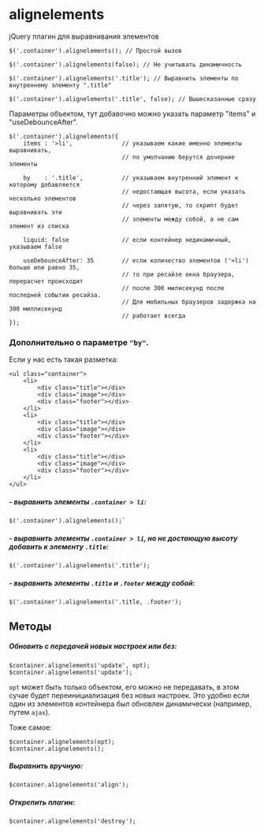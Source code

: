 # alignelements

jQuery плагин для выравнивания элементов
    
    $('.container').alignelements(); // Простой вызов
    
    $('.container').alignelements(false); // Не учитывать динамичность

    $('.container').alignelements('.title'); // Выравнить элементы по внутреннему элементу ".title"
    
    $('.container').alignelements('.title', false); // Вышесказанные сразу

Параметры объектом, тут добавочно можно указать параметр "items" и "useDebounceAfter".
    
    $('.container').alignelements({
        items : '>li',              // указываем какие именно элементы выравнивать, 
                                    // по умолчанию берутся дочерние элементы

        by    : '.title',           // указываем внутренний элемент к которому добавляется 
                                    // недостающая высота, если указать несколько элементов 
                                    // через запятую, то скрипт будет выравнивать эти 
                                    // элементы между собой, а не сам элемент из списка

        liquid: false               // если контейнер нединамичный, указываем false
        
        useDebounceAfter: 35        // если количество элементов ('>li') больше или равно 35, 
                                    // то при ресайзе окна браузера, перерасчет происходит 
                                    // после 300 милисекунд после последней событии ресайза.
                                    // Для мобильных браузеров задержка на 300 миллисекунд
                                    // работает всегда
    });

### Дополнительно о параметре `"by"`.

Если у нас есть такая разметка:
    
    <ul class="container">
        <li>
            <div class="title"></div>
            <div class="image"></div>
            <div class="footer"></div>
        </li>
        <li>
            <div class="title"></div>
            <div class="image"></div>
            <div class="footer"></div>
        </li>
        <li>
            <div class="title"></div>
            <div class="image"></div>
            <div class="footer"></div>
        </li>
    </ul>

##### \- выравнить элементы `.container > li`:
    
    $('.container').alignelements();` 
##### \- выравнить элементы `.container > li`, но не достающую высоту добавить к элементу `.title`:
    
    $('.container').alignelements('.title');
##### \- выравнить элементы `.title` и `.footer` между собой:
    
    $('.container').alignelements('.title, .footer');

## Методы
##### Обновить с передачей новых настроек или без:
    
    $container.alignelements('update', opt);
    $container.alignelements('update');
`opt` может быть только объектом, его можно не передавать, в этом сучае будет переинициализация без новых настроек. Это удобно если один из элементов контейнера был обновлен динамически (например, путем `ajax`).

Тоже самое:
    
    $container.alignelements(opt);
    $container.alignelements();

##### Выравнить вручную:
    
    $container.alignelements('align');
##### Открепить плагин:
    
    $container.alignelements('destroy');
